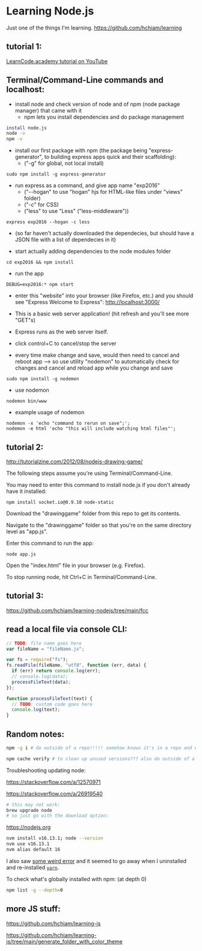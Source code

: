 # Learning Node.js

Just one of the things I'm learning. https://github.com/hchiam/learning

## tutorial 1:

[LearnCode.academy tutorial on YouTube](https://www.youtube.com/watch?annotation_id=annotation_444363647&feature=iv&index=3&list=PLoYCgNOIyGAApoDfJHjmMgGNlYenKg5jO&src_vid=pU9Q6oiQNd0&v=FqMIyTH9wSg)

## Terminal/Command-Line commands and localhost:

- install node and check version of node and of npm (node package manager) that came with it
  - npm lets you install dependencies and do package management

```sh
install node.js
node -v
npm -v
```

- install our first package with npm (the package being "express-generator", to building express apps quick and their scaffolding):
  - ("-g" for global, not local install)

```
sudo npm install -g express-generator
```

- run express as a command, and give app name "exp2016"
  - ("--hogan" to use "hogan" hjs for HTML-like files under "views" folder)
  - ("-c" for CSS)
  - ("less" to use "Less" ("less-middleware"))

```
express exp2016 --hogan -c less
```

- (so far haven't actually downloaded the dependecies, but should have a JSON file with a list of dependecies in it)

- start actually adding dependencies to the node modules folder

```
cd exp2016 && npm install
```

- run the app

```
DEBUG=exp2016:* npm start
```

- enter this "website" into your browser (like Firefox, etc.) and you should see "Express Welcome to Express":
  [http://localhost:3000/](http://localhost:3000/)

- This is a basic web server application! (hit refresh and you'll see more "GET"s)
- Express runs as the web server itself.

- click control+C to cancel/stop the server

- every time make change and save, would then need to cancel and reboot app --> so use utility "nodemon" to automatically check for changes and cancel and reload app while you change and save

```
sudo npm install -g nodemon
```

- use nodemon

```
nodemon bin/www
```

- example usage of nodemon

```
nodemon -x 'echo "command to rerun on save";';
nodemon -e html 'echo "this will include watching html files"';
```

## tutorial 2:

http://tutorialzine.com/2012/08/nodejs-drawing-game/

The following steps assume you're using Terminal/Command-Line.

You may need to enter this command to install node.js if you don't already have it installed:

`npm install socket.io@0.9.10 node-static`

Download the "drawinggame" folder from this repo to get its contents.

Navigate to the "drawinggame" folder so that you're on the same directory level as "app.js".

Enter this command to run the app:

`node app.js `

Open the "index.html" file in your browser (e.g. Firefox).

To stop running node, hit Ctrl+C in Terminal/Command-Line.

## tutorial 3:

https://github.com/hchiam/learning-nodejs/tree/main/fcc

## read a local file via console CLI:

```js
// TODO: file name goes here
var fileName = "fileName.js";

var fs = require("fs");
fs.readFile(fileName, "utf8", function (err, data) {
  if (err) return console.log(err);
  // console.log(data);
  processFileText(data);
});

function processFileText(text) {
  // TODO: custom code goes here
  console.log(text);
}
```

## Random notes:

```bash
npm -g i # do outside of a repo!!!!! somehow knows it's in a repo and does weird things, or at least in older npm versions

npm cache verify # to clean up unused versions??? also do outside of a repo
```

Troubleshooting updating node:

https://stackoverflow.com/a/12570971

https://stackoverflow.com/a/26919540

```sh
# this may not work:
brew upgrade node
# so just go with the download option:
```

https://nodejs.org

```sh
nvm install v16.13.1; node --version
nvm use v16.13.1
nvm alias default 16
```

I also saw [some weird error](https://stackoverflow.com/questions/44316064/gyp-err-build-error-stack-error-make-failed-with-exit-code-2) and it seemed to go away when I uninstalled and re-installed [`yarn`](https://github.com/hchiam/learning-yarn).

To check what's globally installed with npm: (at depth 0)

```sh
npm list -g --depth=0
```

## more JS stuff:

https://github.com/hchiam/learning-js

https://github.com/hchiam/learning-js/tree/main/generate_folder_with_color_theme
